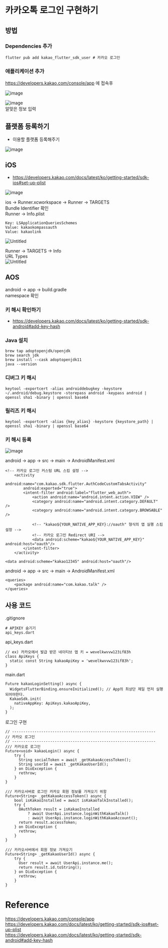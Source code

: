 # 카카오톡 로그인 구현하기

## 방법

### Dependencies 추가
~~~
flutter pub add kakao_flutter_sdk_user # 카카오 로그인
~~~

### 애플리케이션 추가
https://developers.kakao.com/console/app 에 접속후  

![image](https://github.com/choijaegwon/choijaegwon.github.io/assets/68246962/95583bc3-0e0d-4cd3-b0e3-24f8d4f7c8d7)   

![image](https://github.com/choijaegwon/choijaegwon.github.io/assets/68246962/db63c888-ba62-441a-8c0c-bd5b822e2a10)  
알맞은 정보 입력  

## 플랫폼 등록하기
- 이용할 플랫폼 등록해주기  

![image](https://github.com/choijaegwon/choijaegwon.github.io/assets/68246962/d5af7c28-1d36-436e-bfb7-a5f99b8b6982)

## iOS

- https://developers.kakao.com/docs/latest/ko/getting-started/sdk-ios#set-up-plist   

![image](https://github.com/choijaegwon/choijaegwon.github.io/assets/68246962/4c10da0e-48d8-4837-a8a2-3088b23c555e)  

ios → Runner.xcworkspace → Runner → TARGETS  
Bundle Identifier 확인  
Runner → Info.plist  

~~~
Key: LSApplicationQueriesSchemes
Value: kakaokompassauth
Value: kakaolink
~~~
![Untitled](https://github.com/choijaegwon/choijaegwon.github.io/assets/68246962/8ee7db92-280a-4a83-8c48-9ba90931ec79)  

Runner → TARGETS → Info  
URL Types  
![Untitled](https://github.com/choijaegwon/choijaegwon.github.io/assets/68246962/603c54fb-f886-4290-a295-b2141429798c)  

## AOS
android → app → build.gradle  
namespace 확인  

### 키 해시 확인하기
- https://developers.kakao.com/docs/latest/ko/getting-started/sdk-android#add-key-hash

### Java 설치
~~~
brew tap adoptopenjdk/openjdk
brew search jdk
brew install --cask adoptopenjdk11
java --version
~~~

### 디버그 키 해시
~~~
keytool -exportcert -alias androiddebugkey -keystore ~/.android/debug.keystore -storepass android -keypass android | openssl sha1 -binary | openssl base64
~~~

### 릴리즈 키 해시
~~~
keytool -exportcert -alias {key_alias} -keystore {keystore_path} | openssl sha1 -binary | openssl base64
~~~

### 키 해시 등록

![image](https://github.com/choijaegwon/choijaegwon.github.io/assets/68246962/1b4ade55-0f03-4bcb-a6df-8ad62c3d0a2c)

android → app → src → main → AndroidManifest.xml
~~~
<!-- 카카오 로그인 커스텀 URL 스킴 설정 -->
    <activity 
        android:name="com.kakao.sdk.flutter.AuthCodeCustomTabsActivity"
        android:exported="true">
        <intent-filter android:label="flutter_web_auth">
            <action android:name="android.intent.action.VIEW" />
            <category android:name="android.intent.category.DEFAULT" />
            <category android:name="android.intent.category.BROWSABLE" />

            <!-- "kakao${YOUR_NATIVE_APP_KEY}://oauth" 형식의 앱 실행 스킴 설정 -->
            <!-- 카카오 로그인 Redirect URI -->
            <data android:scheme="kakao${YOUR_NATIVE_APP_KEY}" android:host="oauth"/>
        </intent-filter>
    </activity>
~~~

~~~
<data android:scheme="kakao12345" android:host="oauth"/>
~~~

android → app → src → main → AndroidManifest.xml  
~~~
<queries>
    <package android:name="com.kakao.talk" />
</queries>
~~~

## 사용 코드
.gitignore  
~~~
# APIKEY 숨기기
api_keys.dart
~~~

api_keys.dart
~~~
// ex) 카카오에서 발급 받은 네이티브 앱 키 = wevelkwvvw123if83h
class ApiKeys {
  static const String kakaoApiKey = 'wevelkwvvw123if83h';
}
~~~

main.dart
~~~
Future kakaoLoginSetting() async {
  WidgetsFlutterBinding.ensureInitialized(); // App의 최상단 제일 먼저 실행되어야한다.
  KakaoSdk.init(
    nativeAppKey: ApiKeys.kakaoApiKey,
  );
}
~~~

로그인 구현
~~~
// ----------------------------------------------------------------
// 카카오 로그인
// ----------------------------------------------------------------
/// 카카오로 로그인
Future<void> kakaoLogin() async {
    try {
      String socialToken = await _getKakaoAccessToken();
      String userId = await _getKakaoUserId();
    } on DioException {
      rethrow;
    }
}

/// 카카오서버로 로그인 카카오 회원 정보를 가져오기 위함
Future<String> _getKakaoAccessToken() async {
    bool isKakaoInstalled = await isKakaoTalkInstalled();
    try {
      OAuthToken result = isKakaoInstalled
          ? await UserApi.instance.loginWithKakaoTalk()
          : await UserApi.instance.loginWithKakaoAccount();
      return result.accessToken;
    } on DioException {
      rethrow;
    }
}

/// 카카오서버에서 회원 정보 가져오기
Future<String> _getKakaoUserId() async {
    try {
      User result = await UserApi.instance.me();
      return result.id.toString();
    } on DioException {
      rethrow;
    }
}
~~~

# Reference
https://developers.kakao.com/console/app    
https://developers.kakao.com/docs/latest/ko/getting-started/sdk-ios#set-up-plist   
https://developers.kakao.com/docs/latest/ko/getting-started/sdk-android#add-key-hash   
